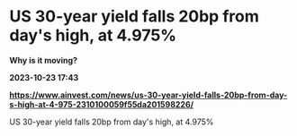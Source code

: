 # US 30-year yield falls 20bp from day's high, at 4.975%
**Why is it moving?**

**2023-10-23 17:43**

**https://www.ainvest.com/news/us-30-year-yield-falls-20bp-from-day-s-high-at-4-975-2310100059f55da201598226/**

US 30-year yield falls 20bp from day's high, at 4.975%